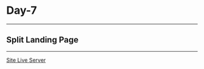 # Day-7

---

## Split Landing Page

---

[Site Live Server](https://krantos-dev.github.io/Day-7---Split-Landing-Page/)

